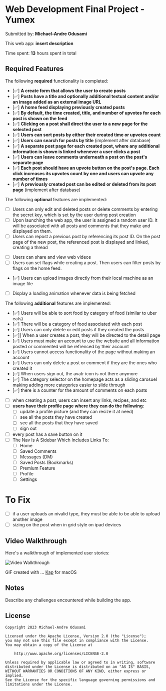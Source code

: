 # Web Development Final Project - Yumex

Submitted by: **Michael-Andre Odusami**

This web app: **insert description**

Time spent: **13** hours spent in total

## Required Features

The following **required** functionality is completed:

-   [✅] **A create form that allows the user to create posts**
-   [✅] **Posts have a title and optionally additional textual content and/or an image added as an external image URL**
-   [✅] **A home feed displaying previously created posts**
-   [✅] **By default, the time created, title, and number of upvotes for each post is shown on the feed**
-   [✅] **Clicking on a post shall direct the user to a new page for the selected post**
-   [✅] **Users can sort posts by either their created time or upvotes count**
-   [✅] **Users can search for posts by title** (implement after database)
-   [✅] **A separate post page for each created post, where any additional information is shown is linked whenever a user clicks a post**
-   [✅] **Users can leave comments underneath a post on the post's separate page**
-   [✅] **Each post should have an upvote button on the post's page. Each click increases its upvotes count by one and users can upvote any number of times**
-   [✅] **A previously created post can be edited or deleted from its post page** (implement after database)

The following **optional** features are implemented:

-   [ ] Users can only edit and deleted posts or delete comments by entering the secret key, which is set by the user during post creation
-   [ ] Upon launching the web app, the user is assigned a random user ID. It will be associated with all posts and comments that they make and displayed on them.
-   [ ] Users can repost a previous post by referencing its post ID. On the post page of the new post, the referenced post is displayed and linked, creating a thread
<!-- -   [✅] Users can customize the interface of the web app -->
-   [ ] Users can share and view web videos
-   [ ] Users can set flags while creating a post. Then users can filter posts by flags on the home feed.
-   [✅] Users can upload images directly from their local machine as an image file
-   [ ] Display a loading animation whenever data is being fetched

The following **additional** features are implemented:

-   [✅] Users will be able to sort food by category of food (similar to uber eats)
-   [✅] There will be a category of food associated with each post
-   [✅] Users can only delete or edit posts if they created the posts
-   [✅]] When a user creates a post, they will be directed to the detail page
-   [✅] Users must make an account to use the website and all information posted or commented will be refrenced by their account
-   [✅] Users cannot access functionality of the page without making an account
-   [✅] Users can only delete a post or comment if they are the ones who created it
-   [✅] When users sign out, the avatr icon is not there anymore
-   [✅] The category selector on the homepage acts as a sliding carosuel making adding more categories easier to slide through
-   [✅] there is a counter for the amount of comments on each posts
-   [ ] when creating a post, users can insert any links, recipes, and etc
-   [ ] **users have their profile page where they can do the following**:
    -   [ ] update a profile picture (and they can resize it at need)
    -   [ ] see all the posts they have created
    -   [ ] see all the posts that they have saved
    -   [ ] sign out
-   [ ] every post has a save button on it
-   [ ] The Nav Is A Sidebar Which Includes Links To:
    -   [ ] Home
    -   [ ] Saved Comments
    -   [ ] Messages (DM)
    -   [ ] Saved Posts (Bookmarks)
    -   [ ] Premium Feature
    -   [ ] Profile
    -   [ ] Settings

# To Fix

-   [ ] if a user uploads an nivalid type, they must be able to be able to upload another image
-   [ ] sizing on the post when in grid style on ipad devices

## Video Walkthrough

Here's a walkthrough of implemented user stories:

<img src='submission.gif' title='Video Walkthrough' width='' alt='Video Walkthrough' />

GIF created with ...
[Kap](https://getkap.co/) for macOS

## Notes

Describe any challenges encountered while building the app.

## License

    Copyright 2023 Michael-Andre Odusami

    Licensed under the Apache License, Version 2.0 (the "License");
    you may not use this file except in compliance with the License.
    You may obtain a copy of the License at

        http://www.apache.org/licenses/LICENSE-2.0

    Unless required by applicable law or agreed to in writing, software
    distributed under the License is distributed on an "AS IS" BASIS,
    WITHOUT WARRANTIES OR CONDITIONS OF ANY KIND, either express or implied.
    See the License for the specific language governing permissions and
    limitations under the License.
